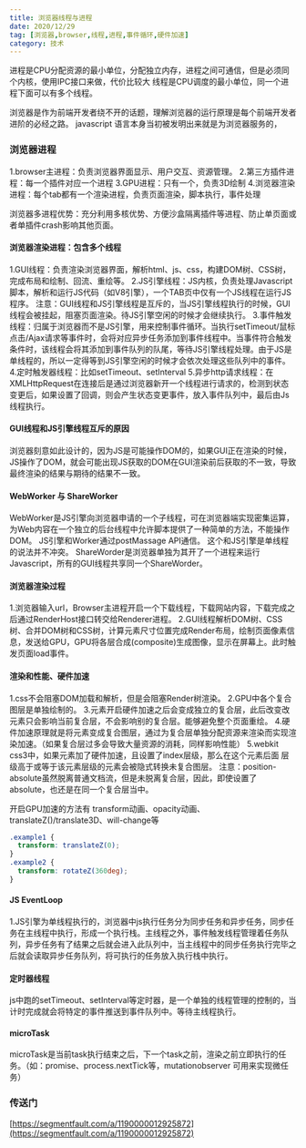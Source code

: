 ```yaml
---
title: 浏览器线程与进程
date: 2020/12/29
tag: [浏览器,browser,线程,进程,事件循环,硬件加速]
category: 技术
---
```


进程是CPU分配资源的最小单位，分配独立内存，进程之间可通信，但是必须同个内核，使用IPC接口来做，代价比较大
线程是CPU调度的最小单位，同一个进程下面可以有多个线程。

浏览器是作为前端开发者绕不开的话题，理解浏览器的运行原理是每个前端开发者进阶的必经之路。
javascript 语言本身当初被发明出来就是为浏览器服务的，

### 浏览器进程
1.browser主进程：负责浏览器界面显示、用户交互、资源管理。
2.第三方插件进程：每一个插件对应一个进程
3.GPU进程：只有一个，负责3D绘制
4.浏览器渲染进程：每个tab都有一个渲染进程，负责页面渲染，脚本执行，事件处理

浏览器多进程优势：充分利用多核优势、方便沙盒隔离插件等进程、防止单页面或者单插件crash影响其他页面。

#### 浏览器渲染进程：包含多个线程
1.GUI线程：负责渲染浏览器界面，解析html、js、css，构建DOM树、CSS树，完成布局和绘制、回流、重绘等。
2.JS引擎线程：JS内核，负责处理Javascript脚本，解析和运行JS代码（如V8引擎），一个TAB页中仅有一个JS线程在运行JS程序。
注意：GUI线程和JS引擎线程是互斥的，当JS引擎线程执行的时候，GUI线程会被挂起，阻塞页面渲染。待JS引擎空闲的时候才会继续执行。
3.事件触发线程：归属于浏览器而不是JS引擎，用来控制事件循环。当执行setTimeout/鼠标点击/Ajax请求等事件时，会将对应异步任务添加到事件线程中。当事件符合触发条件时，该线程会将其添加到事件队列的队尾，等待JS引擎线程处理。由于JS是单线程的，所以一定得等到JS引擎空闲的时候才会依次处理这些队列中的事件。
4.定时触发器线程：比如setTimeout、setInterval
5.异步http请求线程：在XMLHttpRequest在连接后是通过浏览器新开一个线程进行请求的，检测到状态变更后，如果设置了回调，则会产生状态变更事件，放入事件队列中，最后由Js线程执行。

#### GUI线程和JS引擎线程互斥的原因
浏览器刻意如此设计的，因为JS是可能操作DOM的，如果GUI正在渲染的时候，JS操作了DOM，就会可能出现JS获取的DOM在GUI渲染前后获取的不一致，导致最终渲染的结果与期待的结果不一致。

#### WebWorker 与 ShareWorker
WebWorker是JS引擎向浏览器申请的一个子线程，可在浏览器端实现密集运算，为Web内容在一个独立的后台线程中允许脚本提供了一种简单的方法，不能操作DOM。
JS引擎和Worker通过postMassage API通信。
这个和JS引擎是单线程的说法并不冲突。
ShareWorder是浏览器单独为其开了一个进程来运行Javascript，所有的GUI线程共享同一个ShareWorder。

#### 浏览器渲染过程
1.浏览器输入url，Browser主进程开启一个下载线程，下载网站内容，下载完成之后通过RenderHost接口转交给Renderer进程。
2.GUI线程解析DOM树、CSS树、合并DOM树和CSS树，计算元素尺寸位置完成Render布局，绘制页面像素信息，发送给GPU，GPU将各层合成(composite)生成图像，显示在屏幕上。此时触发页面load事件。

#### 渲染和性能、硬件加速
1.css不会阻塞DOM加载和解析，但是会阻塞Render树渲染。
2.GPU中各个复合图层是单独绘制的。
3.元素开启硬件加速之后会变成独立的复合层，此后改变改元素只会影响当前复合层，不会影响别的复合层。能够避免整个页面重绘。
4.硬件加速原理就是将元素变成复合图层，通过为复合层单独分配资源来渲染而实现渲染加速。（如果复合层过多会导致大量资源的消耗，同样影响性能）
5.webkit css3中，如果元素加了硬件加速，且设置了index层级，那么在这个元素后面 层级高于或等于该元素层级的元素会被隐式转换未复合图层。
注意：position-absolute虽然脱离普通文档流，但是未脱离复合层，因此，即使设置了absolute，也还是在同一个复合层当中。

开启GPU加速的方法有 transform动画、opacity动画、translateZ()/translate3D、will-change等
```css
.example1 {
  transform: translateZ(0);
}
.example2 {
  transform: rotateZ(360deg);
}
```

#### JS EventLoop
1.JS引擎为单线程执行的，浏览器中js执行任务分为同步任务和异步任务，同步任务在主线程中执行，形成一个执行栈。主线程之外，事件触发线程管理着任务队列，异步任务有了结果之后就会进入此队列中，当主线程中的同步任务执行完毕之后就会读取异步任务队列，将可执行的任务放入执行栈中执行。

#### 定时器线程
js中跑的setTimeout、setInterval等定时器，是一个单独的线程管理的控制的，当计时完成就会将特定的事件推送到事件队列中。等待主线程执行。

#### microTask
microTask是当前task执行结束之后，下一个task之前，渲染之前立即执行的任务。（如：promise、process.nextTick等，mutationobserver 可用来实现微任务）



### 传送门
[https://segmentfault.com/a/1190000012925872](https://segmentfault.com/a/1190000012925872)

